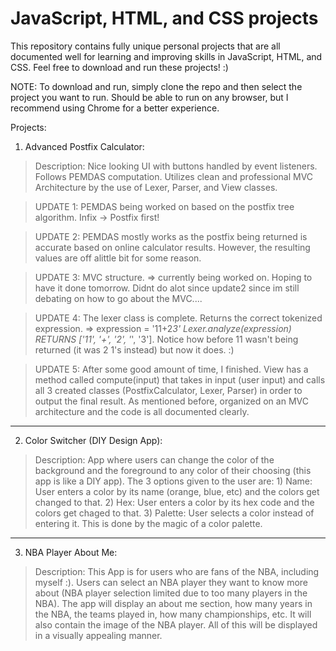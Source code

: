 # JavaScript, HTML, and CSS projects

This repository contains fully unique personal projects that are all documented well for learning and improving skills in JavaScript, HTML, and CSS. Feel free to download and run these projects! :)

NOTE: To download and run, simply clone the repo and then select the project you want to run. Should be able to run on any browser, but I recommend using Chrome for a better experience. 

Projects:
1) Advanced Postfix Calculator:

  > Description: Nice looking UI with buttons handled by event listeners. Follows PEMDAS computation. Utilizes clean and professional MVC Architecture by the use of Lexer, Parser, and View classes.

  > UPDATE 1: PEMDAS being worked on based on the postfix tree algorithm. Infix -> Postfix first!
  
  > UPDATE 2: PEMDAS mostly works as the postfix being returned is accurate based on online calculator results. However, the resulting values are off alittle bit for some reason. 
  
  > UPDATE 3: MVC structure. => currently being worked on. Hoping to have it done tomorrow. Didnt do alot since update2 since im still debating on how to go about the MVC....
 
  > UPDATE 4: The lexer class is complete. Returns the correct tokenized expression. => expression = '11+2*3' Lexer.analyze(expression) RETURNS ['11', '+', '2', '*', '3']. Notice how before 11 wasn't being returned (it was 2 1's instead) but now it does. :)
  
  > UPDATE 5: After some good amount of time, I finished. View has a method called compute(input) that takes in input (user input) and calls all 3 created classes (PostfixCalculator, Lexer, Parser) in order to output the final result. As mentioned before, organized on an MVC architecture and the code is all documented clearly.

_______________________________________________________________________________________________________________
2) Color Switcher (DIY Design App):

  > Description: App where users can change the color of the background and the foreground to any color of their choosing (this app is like a DIY app). The 3 options given to the user are: 
        1) Name: User enters a color by its name (orange, blue, etc) and the colors get changed to that. 
        2) Hex: User enters a color by its hex code and the colors get chaged to that.
        3) Palette: User selects a color instead of entering it. This is done by the magic of a color palette.

________________________________________________________________________________________________________________
3) NBA Player About Me:

  > Description: This App is for users who are fans of the NBA, including myself :). Users can select an NBA player they want to know more about (NBA player selection limited due to too many players in the NBA). The app will display an about me section, how many years in the NBA, the teams played in, how many championships, etc. It will also contain the image of the NBA player. All of this will be displayed in a visually appealing manner.  
